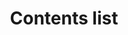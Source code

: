 ---
layout: component-documentation
sectionKey: Components
eleventyNavigation:
  parent: Components
title: Contents list
description: 
  The contents list provides a list of links when content is long and needs to be broken up to help users navigate it. It is commonly used to lists a page’s contents with links pointing to headings within the document, but can also be used for a list of links to other pages.
  
whenToUse:
  The contents list component is currently only used by specialist documents.

accessibilty:
  "The component must be a landmark with a navigation role.

  The contents list must:

  - inform the user how many items are in the list
  
  - convey the content structure
  
  - indicate the current page when contents span different pages, and not link to itself
  
  - include an aria-label to contextualise the list
  
  - ensure dashes before each list item are hidden from screen readers


  Links with formatted numbers must separate the number and text with a space for correct screen reader pronunciation. This changes pronunciation from “1 dot Item” to “1 Item”.


  Links in the component must:

  - accept focus
  
  - be focusable with a keyboard
  
  - be usable with a keyboard
  
  - indicate when they have focus
  
  - change in appearance when touched (in the touch-down state)
  
  - change in appearance when hovered
  
  - be usable with touch
  
  - be usable with voice commands
  
  - have visible text
  
  - have meaningful text
  

  Considerations and criteria taken from the [component Guide](https://components.publishing.service.gov.uk/component-guide/contents_list#accessibility-acceptance-criteria)"

howItWorksSummary:
  "This components helps users:

  - navigate complex documents that span multiple pages

  - get to a relevant section in a long piece of content
  
  - make sense of what’s in a piece of content
  

  The contents list has options for dashes or numbering abd supports nesting contents one level deep. When nesting the top level list items display in bold.


  It depends on the content type it shows on, but usually this component is rendered based on a publisher-provided list of parts in a document."

variations:
  0:
    title: Underline links
    description: 
      More info can be found in the [component guide](https://components.publishing.service.gov.uk/component-guide/contents_list/underline_links).
  1:
      title: Long text
      description: 
        More info can be found in the [component guide](https://components.publishing.service.gov.uk/component-guide/contents_list/long_text).
        
  2:
      title: Active content link
      description: 
        More info can be found in the [component guide](https://components.publishing.service.gov.uk/component-guide/contents_list/active_content_link).
        
  3:
      title: Nested contents lists
      description: 
        More info can be found in the [component guide](https://components.publishing.service.gov.uk/component-guide/contents_list/nested_contents_lists).
        
  4:
      title: Formats numbers
      description: 
        More info can be found in the [component guide](https://components.publishing.service.gov.uk/component-guide/contents_list/formats_numbers).
        
  5:
      title: Formats complex numbers
      description: 
        More info can be found in the [component guide](https://components.publishing.service.gov.uk/component-guide/contents_list/formats_complex_numbers).
        
  6:
      title: Nested with formatted numbers
      description: 
        More info can be found in the [component guide](https://components.publishing.service.gov.uk/component-guide/contents_list/nested_with_formatted_numbers).
        
  7:
      title: Right to left
      description: 
        More info can be found in the [component guide](https://components.publishing.service.gov.uk/component-guide/contents_list/right_to_left).
        
  8:
      title: Right to left with formatted numbers
      description: 
        More info can be found in the [component guide](https://components.publishing.service.gov.uk/component-guide/contents_list/right_to_left_with_formatted_numbers).
        
  9:
      title: Right to left with nested contents lists
      description: 
        More info can be found in the [component guide](https://components.publishing.service.gov.uk/component-guide/contents_list/right_to_left_with_nested_contents_lists).
  10:
      title: With branding
      description: 
        More info can be found in the [component guide](https://components.publishing.service.gov.uk/component-guide/contents_list/with_branding).
  11:
      title: Without ga4 tracking
      description: 
        More info can be found in the [component guide](https://components.publishing.service.gov.uk/component-guide/contents_list/without_ga4_tracking).
insights:
  0:
    title: Content Audit Discovery – Component recommendations 
    link: https://docs.google.com/document/d/1Gb3P2lQVGjdfhBnz19FDX4coWTpbKGIpZABNnQ7iLl0/edit#heading=h.llzp42bd0b76
    description: This document sets out to group and record design elements that can be made consistent across GOV.UK.
    date: August 2022
  1:
    title: Navigational behaviours – Chapter scanning and hopping – GOV.UK Explore – Research Round 5 
    link: https://docs.google.com/presentation/d/1wsiH0OJPyS9DtxvUXri-tNkqFhU6N00xjdsWSAHK2Fw/edit#slide=id.g1006224b8f4_0_85
    description: Project debrief that provides project context and opportunities for improvements
    date: November 2022
designLibaries:
  0:
    title: GOV.UK Component guide
    link: https://components.publishing.service.gov.uk/component-guide/contents_list
---